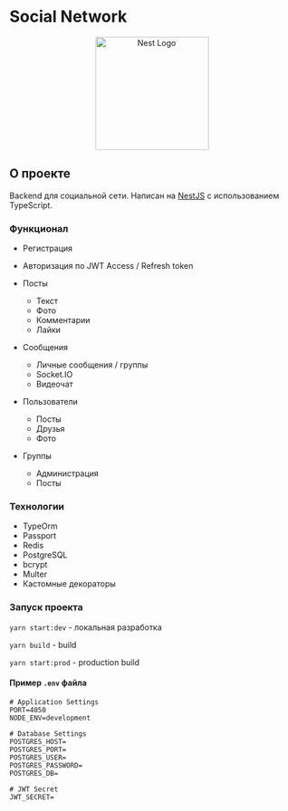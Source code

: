 # Social Network

<p align="center">
  <a href="http://nestjs.com/" target="blank"><img src="https://nestjs.com/img/logo-small.svg" width="200" alt="Nest Logo" /></a>
</p>

## О проекте

Backend для социальной сети. Написан на [NestJS](https://nestjs.com/) с использованием TypeScript.

### Функционал

- Регистрация
- Авторизация по JWT Access / Refresh token
- Посты
  - Текст
  - Фото
  - Комментарии
  - Лайки
- Сообщения
  - Личные сообщения / группы
  - Socket.IO
  - Видеочат
- Пользователи

  - Посты
  - Друзья
  - Фото

- Группы
  - Администрация
  - Посты

### Технологии

- TypeOrm
- Passport
- Redis
- PostgreSQL
- bcrypt
- Multer
- Кастомные декораторы

### Запуск проекта

`yarn start:dev` - локальная разработка

`yarn build` - build

`yarn start:prod` - production build

#### Пример `.env` файла

```
# Application Settings
PORT=4050
NODE_ENV=development

# Database Settings
POSTGRES_HOST=
POSTGRES_PORT=
POSTGRES_USER=
POSTGRES_PASSWORD=
POSTGRES_DB=

# JWT Secret
JWT_SECRET=
```
